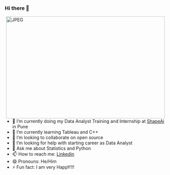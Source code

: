 ### Hi there 👋
<img align="right" alt="JPEG" src="https://www.pexels.com/photo/business-charts-commerce-computer-265087/" width="500" height="320" />

- 🔭 I’m currently doing my Data Analyst Training and Internship at [ShapeAi](https://www.shapeai.tech/) in Pune
- 🌱 I’m currently learning Tableau and C++
- 👯 I’m looking to collaborate on open source
- 🤔 I’m looking for help with starting career as Data Analyst
- 💬 Ask me about Statistics and Python
- 📫 How to reach me: [Linkedin](https://www.linkedin.com/in/somnath-gherade-186677198/)
- 😄 Pronouns: He/Him
- ⚡ Fun fact: I am very HappY!!!

